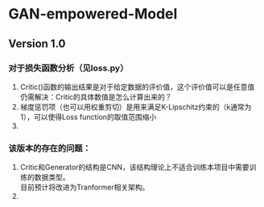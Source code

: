 # GAN-empowered-Model

## Version 1.0
### 对于损失函数分析（见loss.py）  
1. Critic()函数的输出结果是对于给定数据的评价值，这个评价值可以是任意值  
仍需解决：Critic的具体数值是怎么计算出来的？  
2. 梯度惩罚项（也可以用权重剪切）是用来满足K-Lipschitz约束的（k通常为1），可以使得Loss function的取值范围缩小  
3. 
### 该版本的存在的问题：
1. Critic和Generator的结构是CNN，该结构理论上不适合训练本项目中需要训练的数据类型。  
    目前预计将改进为Tranformer相关架构。
2. 